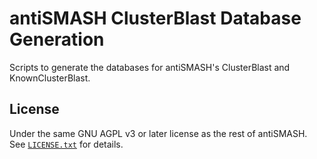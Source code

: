 antiSMASH ClusterBlast Database Generation
==========================================

Scripts to generate the databases for antiSMASH's ClusterBlast and KnownClusterBlast.

License
-------

Under the same GNU AGPL v3 or later license as the rest of antiSMASH.
See [`LICENSE.txt`](LICENSE.txt) for details.
